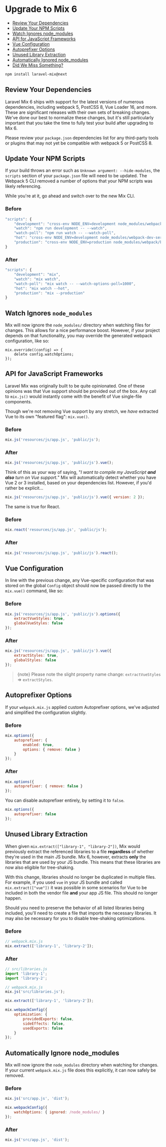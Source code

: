 # Upgrade to Mix 6

-   [Review Your Dependencies](#review-your-dependencies)
-   [Update Your NPM Scripts](#update-your-npm-scripts)
-   [Watch Ignores node_modules](#watch-ignores-node-modules)
-   [API for JavaScript Frameworks](#api-for-javascript-frameworks)
-   [Vue Configuration](#vue-configuration)
-   [Autoprefixer Options](#autoprefixer-options)
-   [Unused Library Extraction](#unused-library-extraction)
-   [Automatically Ignored node_modules](#automatically-ignore-node-modules)
-   [Did We Miss Something?](#did-we-miss-something)

```bash
npm install laravel-mix@next
```

## Review Your Dependencies

Laravel Mix 6 ships with support for the latest versions of numerous dependencies, including webpack 5, PostCSS 8, Vue Loader 16, and more.
These are significant releases with their own sets of breaking changes. We've done our best to normalize these changes, but it's still particularly important that you take the time to fully test your build after upgrading to Mix 6.

Please review your `package.json` dependencies list for any third-party tools or plugins that may not yet be compatible with webpack 5 or PostCSS 8.

## Update Your NPM Scripts

If your build throws an error such as `Unknown argument: --hide-modules`, the `scripts` section of your `package.json` file will need to be updated. The Webpack 5 CLI removed a number of options that your NPM scripts was likely referencing.

While you're at it, go ahead and switch over to the new Mix CLI.

### Before

```js
"scripts": {
    "development": "cross-env NODE_ENV=development node_modules/webpack/bin/webpack.js --progress --hide-modules --config=node_modules/laravel-mix/setup/webpack.config.js",
    "watch": "npm run development -- --watch",
    "watch-poll": "npm run watch -- --watch-poll",
    "hot": "cross-env NODE_ENV=development node_modules/webpack-dev-server/bin/webpack-dev-server.js --inline --hot --disable-host-check --config=node_modules/laravel-mix/setup/webpack.config.js",
    "production": "cross-env NODE_ENV=production node_modules/webpack/bin/webpack.js --no-progress --hide-modules --config=node_modules/laravel-mix/setup/webpack.config.js"
}
```

### After

```js
"scripts": {
    "development": "mix",
    "watch": "mix watch",
    "watch-poll": "mix watch -- --watch-options-poll=1000",
    "hot": "mix watch --hot",
    "production": "mix --production"
}
```

## Watch Ignores `node_modules`

Mix will now ignore the `node_modules/` directory when watching files for changes. This allows for a nice performance boost. However, if your project depends on that functionality, you may override the generated webpack configuration, like so:

```
mix.override((config) => {
    delete config.watchOptions;
});
```

## API for JavaScript Frameworks

Laravel Mix was originally built to be quite opinionated. One of these opinions was that Vue support should be provided out
of the box. Any call to `mix.js()` would instantly come with the benefit of Vue single-file components.

Though we're not removing Vue support by any stretch, we _have_ extracted Vue to its own "featured flag": `mix.vue()`.

### Before

```js
mix.js('resources/js/app.js', 'public/js');
```

### After

```js
mix.js('resources/js/app.js', 'public/js').vue();
```

Think of this as your way of saying, "_I want to compile my JavaScript **and also** turn on Vue support._" Mix will automatically detect whether you have Vue 2 or 3 installed, based on your dependencies list.
However, if you'd rather be explicit...

```js
mix.js('resources/js/app.js', 'public/js').vue({ version: 2 });
```

The same is true for React.

### Before

```js
mix.react('resources/js/app.js', 'public/js');
```

### After

```js
mix.js('resources/js/app.js', 'public/js').react();
```

## Vue Configuration

In line with the previous change, any Vue-specific configuration that was stored on the global `Config` object should now
be passed directly to the `mix.vue()` command, like so:

### Before

```js
mix.js('resources/js/app.js', 'public/js').options({
    extractVueStyles: true,
    globalVueStyles: false
});
```

### After

```js
mix.js('resources/js/app.js', 'public/js').vue({
    extractStyles: true,
    globalStyles: false
});
```

> {note} Please note the slight property name change: `extractVueStyles` => `extractStyles`.

## Autoprefixer Options

If your `webpack.mix.js` applied custom Autoprefixer options, we've adjusted and simplified the configuration slightly.

### Before

```js
mix.options({
    autoprefixer: {
        enabled: true,
        options: { remove: false }
    }
});
```

### After

```js
mix.options({
    autoprefixer: { remove: false }
});
```

You can disable autoprefixer entirely, by setting it to `false`.

```js
mix.options({
    autoprefixer: false
});
```

## Unused Library Extraction

When given `mix.extract(["library-1", "library-2"])`, Mix would previously extract the referenced libraries to a file **regardless** of whether they're used in the main JS bundle.
Mix 6, however, extracts **only** the libraries that are used by your JS bundle. This means that these libraries are now also eligible for tree-shaking.

With this change, libraries should no longer be duplicated in multiple files. For example, if you used `vue` in your JS bundle and called `mix.extract(["vue"])` it was possible in some scenarios for Vue to be included in both the vendor file **and** your app JS file. This should no longer happen.

Should you need to preserve the behavior of all listed libraries being included, you'll need to create a file that imports the necessary libraries. It may also be necessary for you to disable tree-shaking optimizations.

### Before

```js
// webpack.mix.js
mix.extract(['library-1', 'library-2']);
```

### After

```js
// src/libraries.js
import 'library-1';
import 'library-2';

// webpack.mix.js
mix.js('src/libraries.js');

mix.extract(['library-1', 'library-2']);

mix.webpackConfig({
    optimization: {
        providedExports: false,
        sideEffects: false,
        usedExports: false
    }
});
```

## Automatically Ignore node_modules

Mix will now ignore the `node_modules` directory when watching for changes. If your current `webpack.mix.js` file does this explicitly, it can now safely be removed.

### Before

```js
mix.js('src/app.js', 'dist');

mix.webpackConfig({
    watchOptions: { ignored: /node_modules/ }
});
```

### After

```js
mix.js('src/app.js', 'dist');
```
